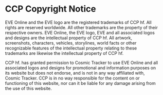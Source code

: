 # CCP Copyright Notice
EVE Online and the EVE logo are the registered trademarks of CCP hf. All rights are reserved worldwide. All other trademarks are the property of their respective owners. EVE Online, the EVE logo, EVE and all associated logos and designs are the intellectual property of CCP hf. All artwork, screenshots, characters, vehicles, storylines, world facts or other recognizable features of the intellectual property relating to these trademarks are likewise the intellectual property of CCP hf.

CCP hf. has granted permission to Cosmic Tracker to use EVE Online and all associated logos and designs for promotional and information purposes on its website but does not endorse, and is not in any way affiliated with, Cosmic Tracker. CCP is in no way responsible for the content on or functioning of this website, nor can it be liable for any damage arising from the use of this website.
